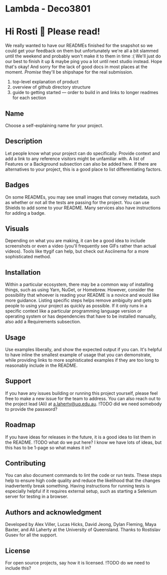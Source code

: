 # Lambda - Deco3801

# Hi Rosti 🪩 Please read! 
We really wanted to have our READMEs finished for the snapshot so we could get your feedback on them but unfortunately we're all a bit slammed until the weekend and probably won't make it to them in time :( 
We'll just do our best to finish it up & maybe ping you a lot until next studio instead. Hope that's okay! And sorry for the lack of good docs in most places at the moment.
*Promise* they'll be shipshape for the real submission. 


1. top-level explanation of product
2. overview of github directory structure
3. guide to getting started — order to build in and links to longer readmes for each section 

## Name
Choose a self-explaining name for your project.

## Description
Let people know what your project can do specifically. Provide context and add a link to any reference visitors might be unfamiliar with. A list of Features or a Background subsection can also be added here. If there are alternatives to your project, this is a good place to list differentiating factors.

## Badges
On some READMEs, you may see small images that convey metadata, such as whether or not all the tests are passing for the project. You can use Shields to add some to your README. Many services also have instructions for adding a badge.

## Visuals
Depending on what you are making, it can be a good idea to include screenshots or even a video (you'll frequently see GIFs rather than actual videos). Tools like ttygif can help, but check out Asciinema for a more sophisticated method.

## Installation
Within a particular ecosystem, there may be a common way of installing things, such as using Yarn, NuGet, or Homebrew. However, consider the possibility that whoever is reading your README is a novice and would like more guidance. Listing specific steps helps remove ambiguity and gets people to using your project as quickly as possible. If it only runs in a specific context like a particular programming language version or operating system or has dependencies that have to be installed manually, also add a Requirements subsection.

## Usage
Use examples liberally, and show the expected output if you can. It's helpful to have inline the smallest example of usage that you can demonstrate, while providing links to more sophisticated examples if they are too long to reasonably include in the README.

## Support
If you have any issues building or running this project yourself, please feel free to make a new issue for the team to address. You can also reach out to the project lead (Ali) at a.laherty@uq.edu.au. 
!TODO did we need somebody to provide the password?

## Roadmap
If you have ideas for releases in the future, it is a good idea to list them in the README.
!TODO what do we put here? I know we have lots of ideas, but this has to be 1-page so what makes it in?

## Contributing
You can also document commands to lint the code or run tests. These steps help to ensure high code quality and reduce the likelihood that the changes inadvertently break something. Having instructions for running tests is especially helpful if it requires external setup, such as starting a Selenium server for testing in a browser.

## Authors and acknowledgment
Developed by Alex Viller, Lucas Hicks, David Jeong, Dylan Fleming, Maya Baxter, and Ali Laherty at the University of Queensland. Thanks to Rostislav Gusev for all the support. 

## License
For open source projects, say how it is licensed.
!TODO do we need to include this?
